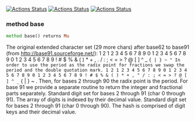 [![Actions Status](https://github.com/tbrowder/Date-Utils/actions/workflows/linux.yml/badge.svg)](https://github.com/tbrowder/Date-Utils/actions) [![Actions Status](https://github.com/tbrowder/Date-Utils/actions/workflows/macos.yml/badge.svg)](https://github.com/tbrowder/Date-Utils/actions) [![Actions Status](https://github.com/tbrowder/Date-Utils/actions/workflows/windows.yml/badge.svg)](https://github.com/tbrowder/Date-Utils/actions)

### method base

```raku
method base() returns Mu
```

The original extended character set (29 more chars) after base62 to base91 (from http://base91.sourceforge.net/): 1 2 1 2 3 4 5 6 7 8 9 0 1 2 3 4 5 6 7 8 9 0 1 2 3 4 5 6 7 8 9 ! # $ % & ( ) * + , . / : ; < = > ? @ [ ] ^ _ ` { | } ~ " In order to use the period as the radix point for fractions we swap the period and the double quotation mark. 1 2 1 2 3 4 5 6 7 8 9 0 1 2 3 4 5 6 7 8 9 0 1 2 3 4 5 6 7 8 9 ! # $ % & ( ) * + , " / : ; < = > ? @ [ ] ^ _ ` { | } ~ . Then, for bases 2 through 90 the radix point is the period. For base 91 we provide a separate routine to return the integer and fractional parts separately. Standard digit set for bases 2 through 91 (char 0 through 91). The array of digits is indexed by their decimal value. Standard digit set for bases 2 through 91 (char 0 through 90). The hash is comprised of digit keys and their decimal value.

